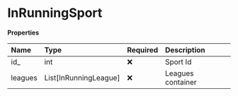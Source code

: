 # InRunningSport

**Properties**

| Name    | Type                  | Required | Description       |
| :------ | :-------------------- | :------- | :---------------- |
| id\_    | int                   | ❌       | Sport Id          |
| leagues | List[InRunningLeague] | ❌       | Leagues container |

<!-- This file was generated by liblab | https://liblab.com/ -->

